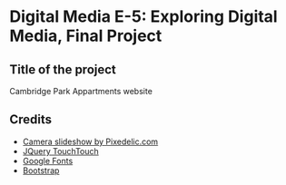 # Digital Media E-5: Exploring Digital Media, Final Project

## Title of the project
Cambridge Park Appartments website

## Credits
* [Camera slideshow by Pixedelic.com](http://www.pixedelic.com/plugins/camera/)
* [JQuery TouchTouch](https://github.com/martinaglv/touchTouch)
* [Google Fonts](https://fonts.google.com/)
* [Bootstrap](http://getbootstrap.com/)
